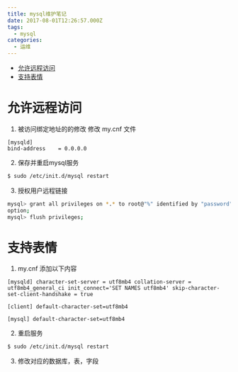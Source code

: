 ```yaml
---
title: mysql维护笔记
date: 2017-08-01T12:26:57.000Z
tags:
  - mysql
categories:
  - 运维
---
```


<!-- TOC depthFrom:1 depthTo:6 withLinks:1 updateOnSave:1 orderedList:0 -->

- [允许远程访问](#允许远程访问)
- [支持表情](#支持表情)

<!-- /TOC -->
<!-- more -->

# 允许远程访问

1. 被访问绑定地址的的修改 修改 my.cnf 文件

  ```
  [mysqld]
  bind-address    = 0.0.0.0
  ```

2. 保存并重启mysql服务

  ```sh
  $ sudo /etc/init.d/mysql restart
  ```

3. 授权用户远程链接

  ```sh
  mysql> grant all privileges on *.* to root@"%" identified by "password" with grant
  option;
  mysql> flush privileges;
  ```

# 支持表情

1. my.cnf 添加以下内容
```
[mysqld] character-set-server = utf8mb4 collation-server = utf8mb4_general_ci init_connect='SET NAMES utf8mb4' skip-character-set-client-handshake = true

[client] default-character-set=utf8mb4

[mysql] default-character-set=utf8mb4
```
2. 重启服务
```sh
$ sudo /etc/init.d/mysql restart
```
3. 修改对应的数据库，表，字段
